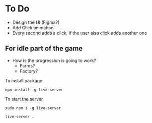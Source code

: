 # To Do

- Design the UI (Figma?)
- ~~Add Click animation~~
- Every second adds a click, if the user also click adds another one

## For idle part of the game
- How is the progression is going to work?
  - Farms?
  - Factory?

To install package:

`npm install -g live-server`

To start the server

`sudo npm i -g live-server`

`live-server .`
